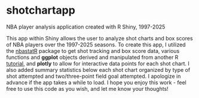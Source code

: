 # shotchartapp
NBA player analysis application created with R Shiny, 1997-2025

This app within Shiny allows the user to analyze shot charts and box scores of NBA players over the 1997-2025 seasons. To create this app, I utilized the [nbastatR](https://www.rdocumentation.org/packages/nbastatR/versions/0.1.12020301) package to get shot tracking and box score data, various functions and **ggplot** objects derived and manipulated from another R [tutorial](https://github.com/DomSamangy/R_Tutorials/blob/main/1_Shot_Chart_Tutorial.Rmd), and **plotly** to allow for interactive data points for each shot chart. I also added summary statistics below each shot chart organized by type of shot attempted and two/three-point field goal attempted. I apologize in advance if the app takes a while to load. I hope you enjoy this work - feel free to use this code as you wish, and let me know your thoughts!
